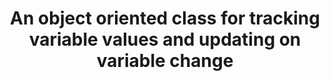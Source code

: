 ---
title: An object oriented class for tracking variable values and updating on variable change
repo_title: ah_value
categories: codes
layout: external
---